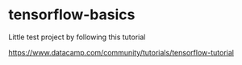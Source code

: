 # tensorflow-basics

Little test project by following this tutorial

https://www.datacamp.com/community/tutorials/tensorflow-tutorial
